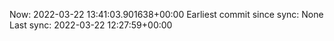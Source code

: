 Now: 2022-03-22 13:41:03.901638+00:00 Earliest commit since sync: None Last sync: 2022-03-22 12:27:59+00:00
